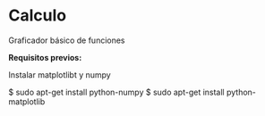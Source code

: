 # Calculo

Graficador básico de funciones

**Requisitos previos:**

Instalar matplotlibt y numpy

$ sudo apt-get install python-numpy
$ sudo apt-get install python-matplotlib
